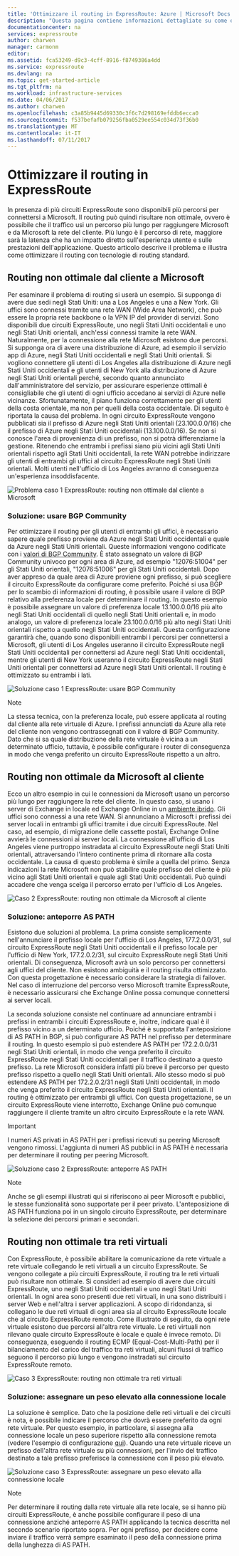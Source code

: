 ```yaml
---
title: 'Ottimizzare il routing in ExpressRoute: Azure | Microsoft Docs'
description: "Questa pagina contiene informazioni dettagliate su come ottimizzare il routing in presenza di più circuiti ExpressRoute per la connessione tra Microsoft e la rete aziendale."
documentationcenter: na
services: expressroute
author: charwen
manager: carmonm
editor: 
ms.assetid: fca53249-d9c3-4cff-8916-f8749386a4dd
ms.service: expressroute
ms.devlang: na
ms.topic: get-started-article
ms.tgt_pltfrm: na
ms.workload: infrastructure-services
ms.date: 04/06/2017
ms.author: charwen
ms.openlocfilehash: c3a85b9445d69330c3f6c7d298169efddb6ecca0
ms.sourcegitcommit: f537befafb079256fba0529ee554c034d73f36b0
ms.translationtype: MT
ms.contentlocale: it-IT
ms.lasthandoff: 07/11/2017
---
```

# <a name="optimize-expressroute-routing"></a>Ottimizzare il routing in ExpressRoute
In presenza di più circuiti ExpressRoute sono disponibili più percorsi per connettersi a Microsoft. Il routing può quindi risultare non ottimale, ovvero è possibile che il traffico usi un percorso più lungo per raggiungere Microsoft e da Microsoft la rete del cliente. Più lungo è il percorso di rete, maggiore sarà la latenza che ha un impatto diretto sull'esperienza utente e sulle prestazioni dell'applicazione. Questo articolo descrive il problema e illustra come ottimizzare il routing con tecnologie di routing standard.

## <a name="suboptimal-routing-from-customer-to-microsoft"></a>Routing non ottimale dal cliente a Microsoft
Per esaminare il problema di routing si userà un esempio. Si supponga di avere due sedi negli Stati Uniti: una a Los Angeles e una a New York. Gli uffici sono connessi tramite una rete WAN (Wide Area Network), che può essere la propria rete backbone o la VPN IP del provider di servizi. Sono disponibili due circuiti ExpressRoute, uno negli Stati Uniti occidentali e uno negli Stati Uniti orientali, anch'essi connessi tramite la rete WAN. Naturalmente, per la connessione alla rete Microsoft esistono due percorsi. Si supponga ora di avere una distribuzione di Azure, ad esempio il servizio app di Azure, negli Stati Uniti occidentali e negli Stati Uniti orientali. Si vogliono connettere gli utenti di Los Angeles alla distribuzione di Azure negli Stati Uniti occidentali e gli utenti di New York alla distribuzione di Azure negli Stati Uniti orientali perché, secondo quanto annunciato dall'amministratore del servizio, per assicurare esperienze ottimali è consigliabile che gli utenti di ogni ufficio accedano ai servizi di Azure nelle vicinanze. Sfortunatamente, il piano funziona correttamente per gli utenti della costa orientale, ma non per quelli della costa occidentale. Di seguito è riportata la causa del problema. In ogni circuito ExpressRoute vengono pubblicati sia il prefisso di Azure negli Stati Uniti orientali (23.100.0.0/16) che il prefisso di Azure negli Stati Uniti occidentali (13.100.0.0/16). Se non si conosce l'area di provenienza di un prefisso, non si potrà differenziarne la gestione. Ritenendo che entrambi i prefissi siano più vicini agli Stati Uniti orientali rispetto agli Stati Uniti occidentali, la rete WAN potrebbe indirizzare gli utenti di entrambi gli uffici al circuito ExpressRoute negli Stati Uniti orientali. Molti utenti nell'ufficio di Los Angeles avranno di conseguenza un'esperienza insoddisfacente.

![Problema caso 1 ExpressRoute: routing non ottimale dal cliente a Microsoft](./media/expressroute-optimize-routing/expressroute-case1-problem.png)

### <a name="solution-use-bgp-communities"></a>Soluzione: usare BGP Community
Per ottimizzare il routing per gli utenti di entrambi gli uffici, è necessario sapere quale prefisso proviene da Azure negli Stati Uniti occidentali e quale da Azure negli Stati Uniti orientali. Queste informazioni vengono codificate con i [valori di BGP Community](expressroute-routing.md). È stato assegnato un valore di BGP Community univoco per ogni area di Azure, ad esempio "12076:51004" per gli Stati Uniti orientali, "12076:51006" per gli Stati Uniti occidentali. Dopo aver appreso da quale area di Azure proviene ogni prefisso, si può scegliere il circuito ExpressRoute da configurare come preferito. Poiché si usa BGP per lo scambio di informazioni di routing, è possibile usare il valore di BGP relativo alla preferenza locale per determinare il routing. In questo esempio è possibile assegnare un valore di preferenza locale 13.100.0.0/16 più alto negli Stati Uniti occidentali di quello negli Stati Uniti orientali e, in modo analogo, un valore di preferenza locale 23.100.0.0/16 più alto negli Stati Uniti orientali rispetto a quello negli Stati Uniti occidentali. Questa configurazione garantirà che, quando sono disponibili entrambi i percorsi per connettersi a Microsoft, gli utenti di Los Angeles useranno il circuito ExpressRoute negli Stati Uniti occidentali per connettersi ad Azure negli Stati Uniti occidentali, mentre gli utenti di New York useranno il circuito ExpressRoute negli Stati Uniti orientali per connettersi ad Azure negli Stati Uniti orientali. Il routing è ottimizzato su entrambi i lati. 

![Soluzione caso 1 ExpressRoute: usare BGP Community](./media/expressroute-optimize-routing/expressroute-case1-solution.png)

> [!NOTE]
> La stessa tecnica, con la preferenza locale, può essere applicata al routing dal cliente alla rete virtuale di Azure. I prefissi annunciati da Azure alla rete del cliente non vengono contrassegnati con il valore di BGP Community. Dato che si sa quale distribuzione della rete virtuale è vicina a un determinato ufficio, tuttavia, è possibile configurare i router di conseguenza in modo che venga preferito un circuito ExpressRoute rispetto a un altro.
>
>

## <a name="suboptimal-routing-from-microsoft-to-customer"></a>Routing non ottimale da Microsoft al cliente
Ecco un altro esempio in cui le connessioni da Microsoft usano un percorso più lungo per raggiungere la rete del cliente. In questo caso, si usano i server di Exchange in locale ed Exchange Online in un [ambiente ibrido](https://technet.microsoft.com/library/jj200581%28v=exchg.150%29.aspx). Gli uffici sono connessi a una rete WAN. Si annunciano a Microsoft i prefissi dei server locali in entrambi gli uffici tramite i due circuiti ExpressRoute. Nel caso, ad esempio, di migrazione delle cassette postali, Exchange Online avvierà le connessioni ai server locali. La connessione all'ufficio di Los Angeles viene purtroppo instradata al circuito ExpressRoute negli Stati Uniti orientali, attraversando l'intero continente prima di ritornare alla costa occidentale. La causa di questo problema è simile a quella del primo. Senza indicazioni la rete Microsoft non può stabilire quale prefisso del cliente è più vicino agli Stati Uniti orientali e quale agli Stati Uniti occidentali. Può quindi accadere che venga scelga il percorso errato per l'ufficio di Los Angeles.

![Caso 2 ExpressRoute: routing non ottimale da Microsoft al cliente](./media/expressroute-optimize-routing/expressroute-case2-problem.png)

### <a name="solution-use-as-path-prepending"></a>Soluzione: anteporre AS PATH
Esistono due soluzioni al problema. La prima consiste semplicemente nell'annunciare il prefisso locale per l'ufficio di Los Angeles, 177.2.0.0/31, sul circuito ExpressRoute negli Stati Uniti occidentali e il prefisso locale per l'ufficio di New York, 177.2.0.2/31, sul circuito ExpressRoute negli Stati Uniti orientali. Di conseguenza, Microsoft avrà un solo percorso per connettersi agli uffici del cliente. Non esistono ambiguità e il routing risulta ottimizzato. Con questa progettazione è necessario considerare la strategia di failover. Nel caso di interruzione del percorso verso Microsoft tramite ExpressRoute, è necessario assicurarsi che Exchange Online possa comunque connettersi ai server locali. 

La seconda soluzione consiste nel continuare ad annunciare entrambi i prefissi in entrambi i circuiti ExpressRoute e, inoltre, indicare qual è il prefisso vicino a un determinato ufficio. Poiché è supportata l'anteposizione di AS PATH in BGP, si può configurare AS PATH nel prefisso per determinare il routing. In questo esempio si può estendere AS PATH per 172.2.0.0/31 negli Stati Uniti orientali, in modo che venga preferito il circuito ExpressRoute negli Stati Uniti occidentali per il traffico destinato a questo prefisso. La rete Microsoft considera infatti più breve il percorso per questo prefisso rispetto a quello negli Stati Uniti orientali. Allo stesso modo si può estendere AS PATH per 172.2.0.2/31 negli Stati Uniti occidentali, in modo che venga preferito il circuito ExpressRoute negli Stati Uniti orientali. Il routing è ottimizzato per entrambi gli uffici. Con questa progettazione, se un circuito ExpressRoute viene interrotto, Exchange Online può comunque raggiungere il cliente tramite un altro circuito ExpressRoute e la rete WAN. 

> [!IMPORTANT]
> I numeri AS privati in AS PATH per i prefissi ricevuti su peering Microsoft vengono rimossi. L'aggiunta di numeri AS pubblici in AS PATH è necessaria per determinare il routing per peering Microsoft.
> 
> 

![Soluzione caso 2 ExpressRoute: anteporre AS PATH](./media/expressroute-optimize-routing/expressroute-case2-solution.png)

> [!NOTE]
> Anche se gli esempi illustrati qui si riferiscono ai peer Microsoft e pubblici, le stesse funzionalità sono supportate per il peer privato. L'anteposizione di AS PATH funziona poi in un singolo circuito ExpressRoute, per determinare la selezione dei percorsi primari e secondari.
> 
> 

## <a name="suboptimal-routing-between-virtual-networks"></a>Routing non ottimale tra reti virtuali
Con ExpressRoute, è possibile abilitare la comunicazione da rete virtuale a rete virtuale collegando le reti virtuali a un circuito ExpressRoute. Se vengono collegate a più circuiti ExpressRoute, il routing tra le reti virtuali può risultare non ottimale. Si consideri ad esempio di avere due circuiti ExpressRoute, uno negli Stati Uniti occidentali e uno negli Stati Uniti orientali. In ogni area sono presenti due reti virtuali, in una sono distribuiti i server Web e nell'altra i server applicazioni. A scopo di ridondanza, si collegano le due reti virtuali di ogni area sia al circuito ExpressRoute locale che al circuito ExpressRoute remoto. Come illustrato di seguito, da ogni rete virtuale esistono due percorsi all'altra rete virtuale. Le reti virtuali non rilevano quale circuito ExpressRoute è locale e quale è invece remoto. Di conseguenza, eseguendo il routing ECMP (Equal-Cost-Multi-Path) per il bilanciamento del carico del traffico tra reti virtuali, alcuni flussi di traffico seguono il percorso più lungo e vengono instradati sul circuito ExpressRoute remoto.

![Caso 3 ExpressRoute: routing non ottimale tra reti virtuali](./media/expressroute-optimize-routing/expressroute-case3-problem.png)

### <a name="solution-assign-a-high-weight-to-local-connection"></a>Soluzione: assegnare un peso elevato alla connessione locale
La soluzione è semplice. Dato che la posizione delle reti virtuali e dei circuiti è nota, è possibile indicare il percorso che dovrà essere preferito da ogni rete virtuale. Per questo esempio, in particolare, si assegna alla connessione locale un peso superiore rispetto alla connessione remota (vedere l'esempio di configurazione [qui](expressroute-howto-linkvnet-arm.md#modify-a-virtual-network-connection)). Quando una rete virtuale riceve un prefisso dell'altra rete virtuale su più connessioni, per l'invio del traffico destinato a tale prefisso preferisce la connessione con il peso più elevato.

![Soluzione caso 3 ExpressRoute: assegnare un peso elevato alla connessione locale](./media/expressroute-optimize-routing/expressroute-case3-solution.png)

> [!NOTE]
> Per determinare il routing dalla rete virtuale alla rete locale, se si hanno più circuiti ExpressRoute, è anche possibile configurare il peso di una connessione anziché anteporre AS PATH applicando la tecnica descritta nel secondo scenario riportato sopra. Per ogni prefisso, per decidere come inviare il traffico verrà sempre esaminato il peso della connessione prima della lunghezza di AS PATH.
>
>

